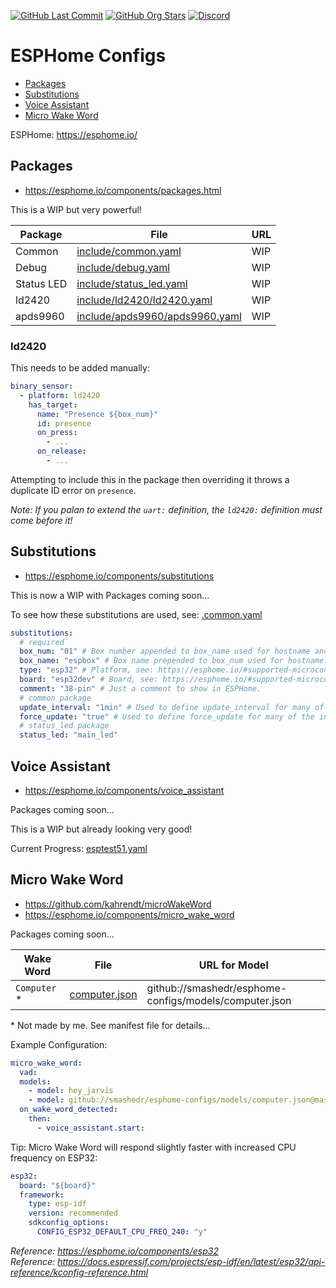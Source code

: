 [![GitHub Last Commit](https://img.shields.io/github/last-commit/smashedr/esphome-configs?logo=github&logoColor=white&label=updated)](https://github.com/smashedr/esphome-configs/graphs/commit-activity)
[![GitHub Org Stars](https://img.shields.io/github/stars/cssnr?style=flat&logo=github&logoColor=white)](https://cssnr.github.io/)
[![Discord](https://img.shields.io/discord/899171661457293343?logo=discord&logoColor=white&label=discord&color=7289da)](https://discord.gg/wXy6m2X8wY)

# ESPHome Configs

- [Packages](#packages)
- [Substitutions](#substitutions)
- [Voice Assistant](#voice-assistant)
- [Micro Wake Word](#micro-wake-word)

ESPHome: https://esphome.io/

## Packages

- https://esphome.io/components/packages.html

This is a WIP but very powerful!

| Package    | File                                                             | URL |
| ---------- | ---------------------------------------------------------------- | --- |
| Common     | [include/common.yaml](include/common.yaml)                       | WIP |
| Debug      | [include/debug.yaml](include/debug.yaml)                         | WIP |
| Status LED | [include/status_led.yaml](include/status_led.yaml)               | WIP |
| ld2420     | [include/ld2420/ld2420.yaml](include/ld2420/ld2420.yaml)         | WIP |
| apds9960   | [include/apds9960/apds9960.yaml](include/apds9960/apds9960.yaml) | WIP |

### ld2420

This needs to be added manually:

```yaml
binary_sensor:
  - platform: ld2420
    has_target:
      name: "Presence ${box_num}"
      id: presence
      on_press:
        - ...
      on_release:
        - ...
```

Attempting to include this in the package then overriding it throws a duplicate ID error on `presence`.

_Note: If you palan to extend the `uart:` definition, the `ld2420:` definition must come before it!_

## Substitutions

- https://esphome.io/components/substitutions

This is now a WIP with Packages coming soon...

To see how these substitutions are used, see: [.common.yaml](include/common.yaml)

```yaml
substitutions:
  # required
  box_num: "01" # Box number appended to box_name used for hostname and IP address.
  box_name: "espbox" # Box name prepended to box_num used for hostname.
  type: "esp32" # Platform, see: https://esphome.io/#supported-microcontrollers
  board: "esp32dev" # Board, see: https://esphome.io/#supported-microcontrollers
  comment: "38-pin" # Just a comment to show in ESPHome.
  # common package
  update_interval: "1min" # Used to define update_interval for many of the included sensors.
  force_update: "true" # Used to define force_update for many of the included sensors.
  # status_led package
  status_led: "main_led"
```

## Voice Assistant

- https://esphome.io/components/voice_assistant

Packages coming soon...

This is a WIP but already looking very good!

Current Progress: [esptest51.yaml](esptest51.yaml)

## Micro Wake Word

- https://github.com/kahrendt/microWakeWord
- https://esphome.io/components/micro_wake_word

Packages coming soon...

| Wake Word     | File                                  | URL for Model                                          |
| ------------- | ------------------------------------- | ------------------------------------------------------ |
| `Computer` \* | [computer.json](models/computer.json) | github://smashedr/esphome-configs/models/computer.json |

\* Not made by me. See manifest file for details...

Example Configuration:

```yaml
micro_wake_word:
  vad:
  models:
    - model: hey_jarvis
    - model: github://smashedr/esphome-configs/models/computer.json@master
  on_wake_word_detected:
    then:
      - voice_assistant.start:
```

Tip: Micro Wake Word will respond slightly faster with increased CPU frequency on ESP32:

```yaml
esp32:
  board: "${board}"
  framework:
    type: esp-idf
    version: recommended
    sdkconfig_options:
      CONFIG_ESP32_DEFAULT_CPU_FREQ_240: "y"
```

_Reference: https://esphome.io/components/esp32_  
_Reference: https://docs.espressif.com/projects/esp-idf/en/latest/esp32/api-reference/kconfig-reference.html_
